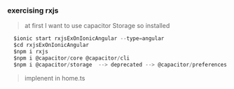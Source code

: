 ### exercising rxjs
> at first I want to use capacitor Storage so installed
```javascript
  $ionic start rxjsExOnIonicAngular --type=angular
  $cd rxjsExOnIonicAngular
  $npm i rxjs
  $npm i @capacitor/core @capacitor/cli
  $npm i @capacitor/storage  --> deprecated --> @capacitor/preferences
```

> implenent in home.ts
>